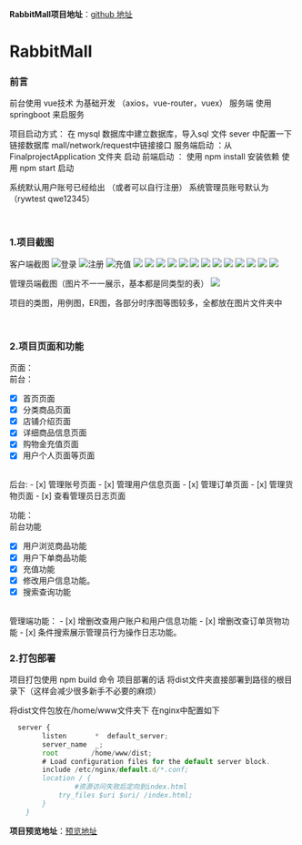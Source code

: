 **RabbitMall项目地址**：[github 地址](https://github.com/SSDWGG/rabbitMall.git)

# RabbitMall

### 前言

前台使用 vue技术 为基础开发  （axios，vue-router，vuex）
服务端 使用 springboot 来启服务


项目启动方式：
在 mysql 数据库中建立数据库，导入sql 文件
sever 中配置一下链接数据库
mall/network/request中链接接口
服务端启动 ：从FinalprojectApplication 文件夹 启动
前端启动 ：  使用 npm install 安装依赖   使用 npm start 启动


系统默认用户账号已经给出 （或者可以自行注册）
系统管理员账号默认为（rywtest      qwe12345）

<br/>

### 1.项目截图
客户端截图
![登录](客户端图片/登录.png)
![注册](客户端图片/注册.png)
![充值](客户端图片/充值.png)
![](客户端图片/店铺评分.png)
![](客户端图片/店铺详情.png)
![](客户端图片/分类商品.png)
![](客户端图片/个人账户.png)
![](客户端图片/排行榜.png)
![](客户端图片/全部商品.png)
![](客户端图片/首页1.png)
![](客户端图片/首页2.png)
![](客户端图片/首页3.png)
![](客户端图片/详情页1.png)
![](客户端图片/详情页2.png)
![](客户端图片/详情页3.png)
![](客户端图片/修改个人信息.png)

管理员端截图（图片不一一展示，基本都是同类型的表）
![](管理员图片/管理用户信息.png)

项目的类图，用例图，ER图，各部分时序图等图较多，全都放在图片文件夹中

<br/>

### 2.项目页面和功能

页面：
<br/>
    前台：
- [x] 首页页面
- [x] 分类商品页面
- [x] 店铺介绍页面
- [x] 详细商品信息页面
- [x] 购物金充值页面
- [x] 用户个人页面等页面
<br/>
    后台:
- [x] 管理账号页面
- [x] 管理用户信息页面
- [x] 管理订单页面
- [x] 管理货物页面
- [x] 查看管理员日志页面

功能：
<br/>
    前台功能
- [x] 用户浏览商品功能
- [x] 用户下单商品功能
- [x] 充值功能
- [x] 修改用户信息功能。
- [x] 搜索查询功能
<br/>
    管理端功能：
- [x] 增删改查用户账户和用户信息功能
- [x] 增删改查订单货物功能
- [x] 条件搜索展示管理员行为操作日志功能。

<br/>


### 2.打包部署
项目打包使用 npm build 命令
项目部署的话 将dist文件夹直接部署到路径的根目录下（这样会减少很多新手不必要的麻烦）

将dist文件包放在/home/www文件夹下
在nginx中配置如下
```javascript
  server {
        listen       *  default_server;
        server_name  _;
        root        /home/www/dist;
        # Load configuration files for the default server block.
        include /etc/nginx/default.d/*.conf;
        location / {
                #资源访问失败后定向到index.html
            try_files $uri $uri/ /index.html;
        }    
    }
```

**项目预览地址**：[预览地址](http://ssdwgg.xyz)
<br/>